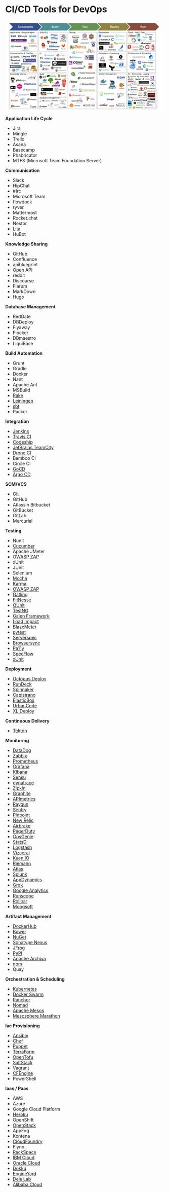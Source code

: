 # CI/CD Tools for DevOps

![Continuous Delivery Landscape](ContinuousDeliveryToolLandscape.jpeg)

**Application Life Cycle**
* Jira
* Mingle
* Trello
* Asana
* Basecamp
* Phabricator
* MTFS (Microsoft Team Foundation Server)

**Communication**
* Slack
* HipChat
* #Irc
* Microsoft Team
* flowdock
* ryver
* Mattermost
* Rocket.chat
* Nestor
* Lita
* HuBot

**Knowledge Sharing**
* GitHub
* Confluence
* apiblueprint
* Open API
* reddit
* Discourse
* Flarum
* MarkDown
* Hugo

**Database Management**
* RedGate
* DBDeploy
* Flyaway
* Flocker
* DBmaestro
* LiquiBase

**Build Automation**
* Grunt
* Gradle
* Docker
* Nant
* Apache Ant
* MSBuild
* [Rake](https://ruby.github.io/rake/)
* [Leiningen](https://leiningen.org/)
* [sbt](https://www.scala-sbt.org/)
* Packer

**Integration**
* [Jenkins](https://www.jenkins.io/)
* [Travis CI](https://www.travis-ci.com/)
* [Codeship](https://www.cloudbees.com/products/codeship)
* [JetBrains TeamCity](https://www.jetbrains.com/teamcity/)
* [Drone CI](https://www.drone.io/)
* Bamboo CI
* Circle CI
* [GoCD](https://www.gocd.org/index.html) 
* [Argo CD](https://argo-cd.readthedocs.io/)

**SCM/VCS**
* Git
* GitHub
* Atlassin Bitbucket
* GitBucket
* GitLab
* Mercurial

**Testing**
* Nunit
* [Cucumber](https://cucumber.io/)
* Apache JMeter
* [OWASP ZAP](https://www.zaproxy.org/)
* xUnit
* JUnit
* Selenium
* [Mocha](https://mochajs.org/)
* [Karma](https://karma-runner.github.io/)
* [OWASP ZAP](https://www.zaproxy.org/)
* [Gatling](https://gatling.io/)
* [FitNesse](https://fitnesse.org/)
* [QUnit](https://qunitjs.com/)
* [TestNG](https://testng.org/)
* [Galen Framework](http://galenframework.com/)
* [Load Impact](https://loadimpact.com/)
* [BlazeMeter](https://www.blazemeter.com/)
* [pytest](https://pytest.org/)
* [Serverspec](https://serverspec.org/)
* [Browsersync](https://browsersync.io/)
* [Pa11y](https://pa11y.org/)
* [SpecFlow](https://specflow.org/)
* [xUnit](https://xunit.net/)

**Deployment**
* [Octopus Deploy](https://octopus.com/)
* [RunDeck](https://www.rundeck.com/)
* [Spinnaker](https://spinnaker.io/)
* [Capistrano](https://capistranorb.com/)
* [ElasticBox](https://plugins.jenkins.io/elasticbox)
* [UrbanCode](https://www.ibm.com/products/urbancode)
* [XL Deploy](https://legacydocs.xebialabs.com/xl-deploy/)

**Continuous Delivery**
* [Tekton](https://tekton.dev/)

**Monitoring**
* [DataDog](https://www.datadoghq.com/)
* [Zabbix](https://www.zabbix.com/index)
* [Prometheus](https://prometheus.io/)
* [Grafana](https://grafana.com/)
* [Kibana](https://www.elastic.co/kibana)
* [Sensu](https://sensu.io/)
* [dynatrace](https://www.dynatrace.com/)
* [Zipkin](https://zipkin.io/)
* [Graphite](https://graphiteapp.org/)
* [APImetrics](https://apimetrics.io/)
* [Raygun](https://raygun.com/)
* [Sentry](https://sentry.io/)
* [Pinpoint](https://pinpoint-apm.github.io/pinpoint/)
* [New Relic](https://newrelic.com/)
* [Airbrake](https://www.airbrake.io/)
* [PagerDuty](https://www.pagerduty.com/)
* [OpsGenie](https://www.atlassian.com/software/opsgenie)
* [StatsD](https://github.com/statsd/statsd)
* [Logstash](https://www.elastic.co/logstash)
* [Vizceral](https://github.com/Netflix/vizceral)
* [Keen IO](https://keen.io/)
* [Riemann](https://riemann.io/)
* [Atlas](https://netflix.github.io/atlas-docs/)
* [Splunk](https://splunk.com/en_us/products/infrastructure-monitoring.html)
* [AppDynamics](https://www.appdynamics.com/)
* [Grok](https://grokstream.com/)
* [Google Analytics](https://marketingplatform.google.com/)
* [Runscope](https://www.runscope.com/)
* [Rollbar](https://rollbar.com/)
* [Moogsoft](https://www.moogsoft.com/)

**Artifact Management**
* [DockerHub](https://hub.docker.com/)
* [Bower](https://bower.io/)
* [NuGet](https://www.nuget.org/)
* [Sonatype Nexus](https://www.sonatype.com/products/sonatype-nexus-oss)
* [JFrog](https://jfrog.com/artifactory/)
* [PyPI](https://pypi.org/)
* [Apache Archiva](https://archiva.apache.org/)
* [npm](https://www.npmjs.com/)
* Quay

**Orchestration & Scheduling**
* [Kubernetes](https://kubernetes.io/)
* [Docker Swarm](https://www.docker.com)
* [Rancher](https://www.rancher.com/)
* [Nomad](https://www.nomadproject.io/)
* [Apache Mesos](https://mesos.apache.org/)
* [Mesosphere Marathon](https://mesosphere.github.io/marathon/)

**Iac Provisioning**
* [Ansible](https://www.ansible.com/)
* [Chef](https://www.chef.io/)
* [Puppet](https://www.puppet.com/)
* [TerraForm](https://www.terraform.io/)
* [OpenTofu](https://opentofu.org/)
* [SaltStack](https://saltproject.io/index.html)
* [Vagrant](https://www.vagrantup.com/)
* [CFEngine](https://cfengine.com/)
* PowerShell

**Iaas / Paas**
* AWS
* Azure
* Google Cloud Platform
* [Heroku](https://www.heroku.com/)
* OpenShift
* [OpenStack](https://www.openstack.org/)
* AppFog
* Kontena
* [CloudFoundry](https://www.cloudfoundry.org/)
* Flynn
* [RackSpace](https://www.rackspace.com/)
* [IBM Cloud](https://cloud.ibm.com)
* [Oracle Cloud](https://www.oracle.com/cloud/)
* [Dokku](https://dokku.com/)
* [EngineYard](https://www.engineyard.com/)
* [Deis Lab](https://deislabs.io/)
* [Alibaba Cloud](https://www.alibabacloud.com/)
